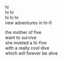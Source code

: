 hi  
hi hi  
hi hi hi   
new adventures in hi-fi

the mother of five  
want to survive  
she inveted a hi-five  
with a really cool dive  
which will forever be alive  
 

